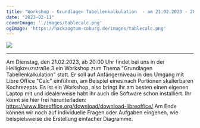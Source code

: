```yaml
---
title: "Workshop - Grundlagen Tabellenkalkulation  - am 21.02.2023 - 20:00 Uhr - Hlg. Kreuzstr. 3 in Coburg"
date: "2023-02-11"
coverImage: './images/tablecalc.png'
ogImage: 'https://hackzogtum-coburg.de/images/tablecalc.png'
---
```


![](../images/tablecalc.png)

---
Am Dienstag, den 21.02.2023, ab 20:00 Uhr findet bei uns in der Heiligkreuzstraße 3 ein Workshop zum Thema "Grundlagen Tabellenkalkulation" statt.
Er soll auf Anfängerniveau in den Umgang mit Libre Office "Calc" einführen, am Beispiel eines nach Portionen skalierbaren Kochrezepts.
Es ist ein Workshop, also bringt ihr am besten einen eigenen Laptop mit und idealerweise habt ihr auch die Software schon installiert.
Ihr könnt sie hier frei herunterladen:
https://www.libreoffice.org/download/download-libreoffice/
Am Ende können wir noch auf individuelle Fragen oder Aufgaben eingehen, wie beispielsweise die Erstellung einfacher Diagramme.
